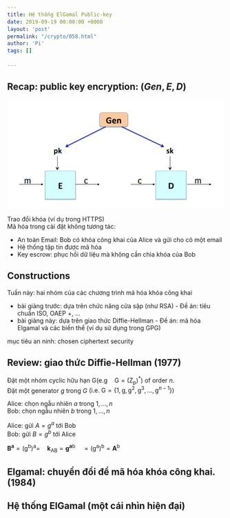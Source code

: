 ```yaml
---
title: Hệ thống ElGamal Public-key
date: 2019-09-19 00:00:00 +0000
layout: 'post'
permalink: "/crypto/058.html"
author: 'Pi'
tags: []

---
```


## Recap: public key encryption: $(Gen,	E,	D)$

<img src="https://raw.githubusercontent.com/x3pi/storage/master/images/crypto/019.PNG">

Trao đổi khóa (ví dụ trong HTTPS)<br/>
Mã hóa trong cài đặt không tương tác:
- An toàn Email: Bob có khóa công khai của Alice và gửi cho cô một email
- Hệ thống tập tin được mã hóa
- Key escrow: phục hồi dữ liệu mà không cần chìa khóa của Bob

## Constructions

Tuần này: hai nhóm của các chương trình mã hóa khóa công khai
- bài giảng trước: dựa trên chức năng cửa sập (như RSA) - Đề án: tiêu chuẩn ISO, OAEP +, ...
- bài giảng này: dựa trên giao thức Diffie-Hellman - Đề án: mã hóa Elgamal và các biến thể (ví dụ sử dụng trong GPG)

mục tiêu an ninh: chosen ciphertext security

## Review: giao thức Diffie-Hellman (1977)

Đặt một nhóm cyclic hữu hạn $\mathrm{G}\left(\mathrm{e.g} \quad \mathrm{G}=\left(\mathrm{Z}_{\mathrm{p}}\right)^{*}\right)$ of order $n$.<br/>
Đặt một generator $g$ trong $G$ $\left.\text { (i.e. } \mathrm{G}=\left\{1, \mathrm{g}, \mathrm{g}^{2}, \mathrm{g}^{3}, \ldots, \mathrm{g}^{n-1}\right\}\right)$

Alice: chọn ngẫu nhiên $a$ trong ${1, ..., n}$<br/>
Bob: chọn ngẫu nhiên $b$ trong ${1, ..., n}$

Alice: gửi $A=g^{a}$ tới Bob<br/>
Bob: gửi $B=g^{b}$ tới Alice

$\mathbf{B}^{\mathbf{a}}=\left(\mathrm{g}^{\mathrm{b}}\right)^{\mathrm{a}}=\quad \mathbf{k}_{\mathrm{AB}}=\mathbf{g}^{\mathbf{a} \mathrm{b}} \quad=\left(\mathrm{g}^{\mathrm{a}}\right)^{\mathrm{b}}=\mathbf{A}^{\mathrm{b}}$

## Elgamal: chuyển đổi để mã hóa khóa công khai. 	(1984)


## Hệ thống ElGamal (một cái nhìn hiện đại)

